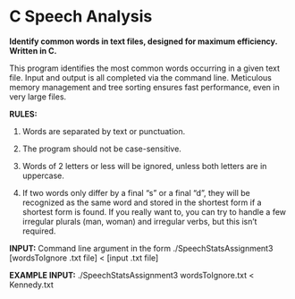 # C Speech Analysis
<b>Identify common words in text files, designed for maximum efficiency. Written in C.</b>

This program identifies the most common words occurring in a given text file. Input and output is all completed via the command line. Meticulous memory management and tree sorting ensures fast performance, even in very large files.

<b>RULES:</b>

1) Words are separated by text or punctuation.

2) The program should not be case-sensitive.

3) Words of 2 letters or less will be ignored, unless both letters are in uppercase.

4) If two words only differ by a final “s” or a final “d”, they will be recognized as the same word and stored in the shortest form if a shortest form is found. If you really want to, you can try to handle a few irregular plurals (man, woman) and irregular verbs, but this isn’t required.

<b>INPUT:</b> 
Command line argument in the form ./SpeechStatsAssignment3 [wordsToIgnore .txt file] < [input .txt file]

<b>EXAMPLE INPUT:</b>
./SpeechStatsAssignment3 wordsToIgnore.txt < Kennedy.txt
